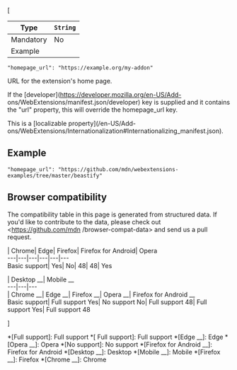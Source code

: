 [

Type| `String`  
---|---  
Mandatory| No  
Example| 

    
    
    "homepage_url": "https://example.org/my-addon"

  


URL for the extension's home page.



If the [developer](https://developer.mozilla.org/en-US/Add-
ons/WebExtensions/manifest.json/developer) key is supplied and it contains the
"url" property, this will override the homepage_url key.



This is a [localizable property](/en-US/Add-
ons/WebExtensions/Internationalization#Internationalizing_manifest.json).



## Example



    
    
    "homepage_url": "https://github.com/mdn/webextensions-examples/tree/master/beastify"



## Browser compatibility



The compatibility table in this page is generated from structured data. If
you'd like to contribute to the data, please check out <https://github.com/mdn
/browser-compat-data> and send us a pull request.



| Chrome| Edge| Firefox| Firefox for Android| Opera  
---|---|---|---|---|---  
Basic support|  Yes|  No| 48| 48|  Yes  
  
| Desktop __| Mobile __  
---|---|---  
| Chrome __| Edge __| Firefox __| Opera __| Firefox for Android __  
Basic support|  Full support Yes| No support No| Full
support 48| Full support Yes| Full support 48  
  
]

  *[Full support]: Full support
  *[ Full support]: Full support
  *[Edge __]: Edge
  *[Opera __]: Opera
  *[No support]: No support
  *[Firefox for Android __]: Firefox for Android
  *[Desktop __]: Desktop
  *[Mobile __]: Mobile
  *[Firefox __]: Firefox
  *[Chrome __]: Chrome

